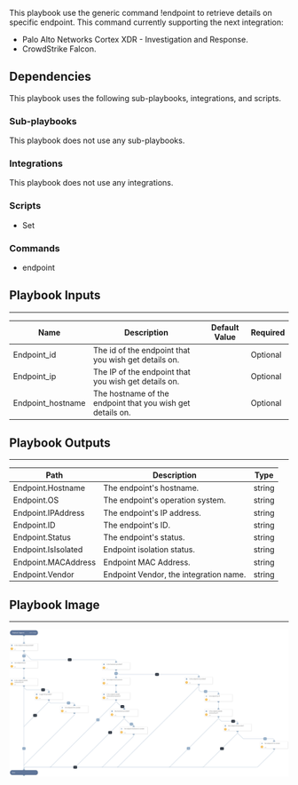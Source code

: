 This playbook use the generic command !endpoint to retrieve details on specific endpoint.
This command currently supporting the next integration:
- Palo Alto Networks Cortex XDR - Investigation and Response.
- CrowdStrike Falcon. 

## Dependencies
This playbook uses the following sub-playbooks, integrations, and scripts.

### Sub-playbooks
This playbook does not use any sub-playbooks.

### Integrations
This playbook does not use any integrations.

### Scripts
* Set

### Commands
* endpoint

## Playbook Inputs
---

| **Name** | **Description** | **Default Value** | **Required** |
| --- | --- | --- | --- |
| Endpoint_id | The id of the endpoint that you wish get details on.  |  | Optional |
| Endpoint_ip | The IP of the endpoint that you wish get details on.  |  | Optional |
| Endpoint_hostname | The hostname of the endpoint that you wish get details on.  |  | Optional |

## Playbook Outputs
---

| **Path** | **Description** | **Type** |
| --- | --- | --- |
| Endpoint.Hostname | The endpoint's hostname. | string |
| Endpoint.OS | The endpoint's operation system. | string |
| Endpoint.IPAddress | The endpoint's IP address. | string |
| Endpoint.ID | The endpoint's ID. | string |
| Endpoint.Status | The endpoint's status. | string |
| Endpoint.IsIsolated | Endpoint isolation status. | string |
| Endpoint.MACAddress | Endpoint MAC Address. | string |
| Endpoint.Vendor | Endpoint Vendor, the integration name. | string |

## Playbook Image
---
![Get endpoint details - Generic](https://github.com/demisto/content/blob/ee07059dc8769d6f5652a4a07b668d63266cafaf/Packs/CommonPlaybooks/doc_files/Get_endpoint_details_-_Generic.png)